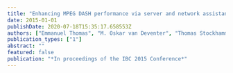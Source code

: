 ```yaml
---
title: "Enhancing MPEG DASH performance via server and network assistance"
date: 2015-01-01
publishDate: 2020-07-18T15:35:17.658553Z
authors: ["Emmanuel Thomas", "M. Oskar van Deventer", "Thomas Stockhammer", "Ali C. Begen", "Jeroen Famaey"]
publication_types: ["1"]
abstract: ""
featured: false
publication: "*In proceedings of the IBC 2015 Conference*"
---
```



